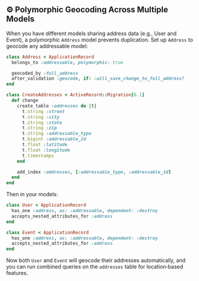 ## ⚙️ Polymorphic Geocoding Across Multiple Models

When you have different models sharing address data (e.g., User and Event), a polymorphic `Address` model prevents duplication. Set up `Address` to geocode any addressable model:

```ruby
class Address < ApplicationRecord
  belongs_to :addressable, polymorphic: true

  geocoded_by :full_address
  after_validation :geocode, if: :will_save_change_to_full_address?
end

class CreateAddresses < ActiveRecord::Migration[6.1]
  def change
    create_table :addresses do |t|
      t.string :street
      t.string :city
      t.string :state
      t.string :zip
      t.string :addressable_type
      t.bigint :addressable_id
      t.float :latitude
      t.float :longitude
      t.timestamps
    end

    add_index :addresses, [:addressable_type, :addressable_id]
  end
end
```

Then in your models:

```ruby
class User < ApplicationRecord
  has_one :address, as: :addressable, dependent: :destroy
  accepts_nested_attributes_for :address
end

class Event < ApplicationRecord
  has_one :address, as: :addressable, dependent: :destroy
  accepts_nested_attributes_for :address
end
```

Now both `User` and `Event` will geocode their addresses automatically, and you can run combined queries on the `addresses` table for location‑based features.